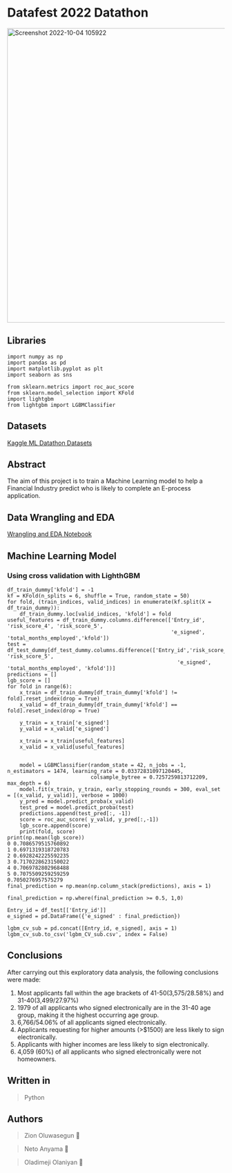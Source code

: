 # Datafest 2022 Datathon
 <img width="682" alt="Screenshot 2022-10-04 105922" src="https://user-images.githubusercontent.com/98137996/193791779-3cf76594-b46b-4b1a-be49-f142719c4e65.png">
 
 ## Libraries
 ```
 import numpy as np
import pandas as pd
import matplotlib.pyplot as plt
import seaborn as sns

from sklearn.metrics import roc_auc_score
from sklearn.model_selection import KFold
import lightgbm
from lightgbm import LGBMClassifier

 ```
 
 ## Datasets
 [Kaggle ML Datathon Datasets](https://www.kaggle.com/competitions/datafestafrica-ml-hackathon/data)

## Abstract
The aim of this project is to train a Machine Learning model to help a Financial Industry predict who is likely to complete an E-process application.

## Data Wrangling and EDA
[Wrangling and EDA Notebook](https://nbviewer.org/github/jjjeorgee/Datafest-2022-Datathon/blob/Main/DatafestAfrica%20ML%20Hackathon.ipynb)

## Machine Learning Model
### Using cross validation with LighthGBM
```
df_train_dummy['kfold'] = -1
kf = KFold(n_splits = 6, shuffle = True, random_state = 50)
for fold, (train_indices, valid_indices) in enumerate(kf.split(X = df_train_dummy)):
    df_train_dummy.loc[valid_indices, 'kfold'] = fold
useful_features = df_train_dummy.columns.difference(['Entry_id', 'risk_score_4', 'risk_score_5',
                                                     'e_signed', 'total_months_employed','kfold'])
test = df_test_dummy[df_test_dummy.columns.difference(['Entry_id','risk_score_4', 'risk_score_5',
                                                       'e_signed', 'total_months_employed', 'kfold'])]
predictions = []
lgb_score = []
for fold in range(6):
    x_train = df_train_dummy[df_train_dummy['kfold'] != fold].reset_index(drop = True)
    x_valid = df_train_dummy[df_train_dummy['kfold'] == fold].reset_index(drop = True)
    
    y_train = x_train['e_signed']
    y_valid = x_valid['e_signed']
    
    x_train = x_train[useful_features]
    x_valid = x_valid[useful_features]

    
    model = LGBMClassifier(random_state = 42, n_jobs = -1, n_estimators = 1474, learning_rate = 0.03372831097120445,
                           colsample_bytree = 0.7257259813712209, max_depth = 6)
    model.fit(x_train, y_train, early_stopping_rounds = 300, eval_set = [(x_valid, y_valid)], verbose = 1000)
    y_pred = model.predict_proba(x_valid)
    test_pred = model.predict_proba(test)
    predictions.append(test_pred[:, -1])
    score = roc_auc_score( y_valid, y_pred[:,-1])
    lgb_score.append(score)
    print(fold, score)
print(np.mean(lgb_score))
0 0.7086579515760892
1 0.6971319318720783
2 0.6928242225592235
3 0.7170228623150022
4 0.7069782802968488
5 0.7075509259259259
0.7050276957575279
final_prediction = np.mean(np.column_stack(predictions), axis = 1)

final_prediction = np.where(final_prediction >= 0.5, 1,0)

Entry_id = df_test[['Entry_id']]
e_signed = pd.DataFrame({'e_signed' : final_prediction})

lgbm_cv_sub = pd.concat([Entry_id, e_signed], axis = 1)
lgbm_cv_sub.to_csv('lgbm_CV_sub.csv', index = False)

```

## Conclusions
After carrying out this exploratory data analysis, the following conclusions were made:

1. Most applicants fall within the age brackets of 41-50(3,575/28.58%) and 31-40(3,499/27.97%)
2. 1979 of all applicants who signed electronically are in the 31-40 age group, making it the highest occurring age group.
3. 6,766/54.06% of all applicants signed electronically.
4. Applicants requesting for higher amounts (>$1500) are less likely to sign electronically.
5. Applicants with higher incomes are less likely to sign electronically.
6. 4,059 (60%) of all applicants who signed electronically were not homeowners.

## Written in
> Python

## Authors
> Zion Oluwasegun 👤

> Neto Anyama 👤

> Oladimeji Olaniyan 👤
